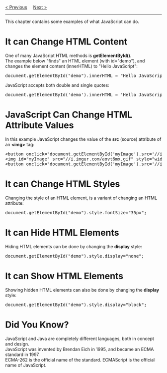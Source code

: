 <a href="/JS/Home.md">&lt; Previous</a>
&nbsp;&nbsp;&nbsp;
<a href="/JS/Where-To.md">Next &gt;</a>
<hr>
This chapter contains some examples of what JavaScript can do.
<h1>It can Change HTML Content</h1>
One of many JavaScript HTML methods is <b>getElementById()</b>.
<br>
The example below "finds" an HTML element (with id="demo"), and changes the element content (innerHTML) to "Hello JavaScript":
<pre>document.getElementById("demo").innerHTML = "Hello JavaScript";</pre>
JavaScript accepts both double and single quotes:
<pre>document.getElementById('demo').innerHTML = 'Hello JavaScript';</pre>
<h1>JavaScript Can Change HTML Attribute Values</h1>
In this example JavaScript changes the value of the <b>src</b> (source) attribute of an <b>&lt;img&gt;</b> tag:
<pre>
&lt;button onclick="document.getElementById('myImage').src='//i.imgur.com/EkDalgn.gif'"&gt;Turn the lights on&lt;/button&gt;
&lt;img id="myImage" src="//i.imgur.com/aovt6mx.gif" style="width:100px"&gt;
&lt;button onclick="document.getElementById('myImage').src='//i.imgur.com/aovt6mx.gif'"&gt;Turn the lights off&lt;/button&gt;
</pre>
<h1>It can Change HTML Styles</h1>
Changing the style of an HTML element, is a variant of changing an HTML attribute:
<pre>document.getElementById("demo").style.fontSize="35px";</pre>
<h1>It can Hide HTML Elements</h1>
Hiding HTML elements can be done by changing the <b>display</b> style:
<pre>document.getElementById("demo").style.display="none";</pre>
<h1>It can Show HTML Elements</h1>
Showing hidden HTML elements can also be done by changing the <b>display</b> style:
<pre>document.getElementById("demo").style.display="block";</pre>
<h1>Did You Know?</h1>
JavaScript and Java are completely different languages, both in concept and design.
<br>
JavaScript was invented by Brendan Eich in 1995, and became an ECMA standard in 1997.
<br>
ECMA-262 is the official name of the standard. ECMAScript is the official name of JavaScript.
